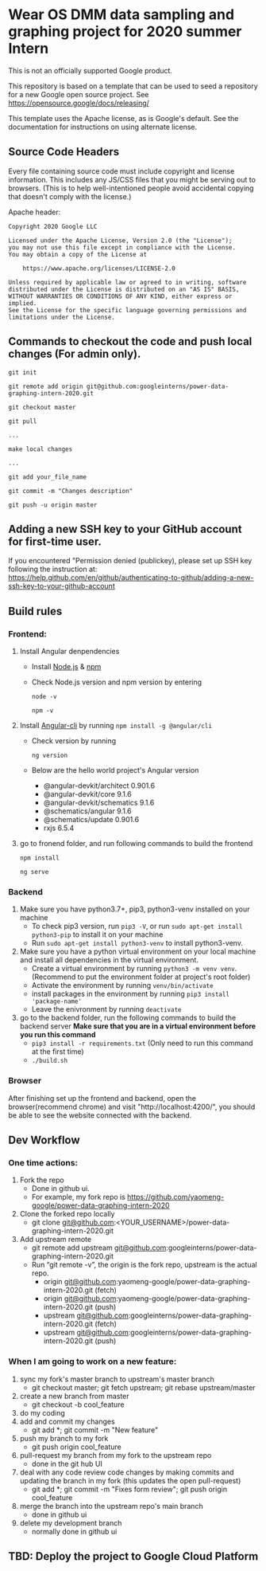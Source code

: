# Wear OS DMM data sampling and graphing project for 2020 summer Intern

This is not an officially supported Google product.

This repository is based on a template that can be used to seed a repository for a
new Google open source project. See https://opensource.google/docs/releasing/

This template uses the Apache license, as is Google's default.  See the
documentation for instructions on using alternate license.
## Source Code Headers

Every file containing source code must include copyright and license
information. This includes any JS/CSS files that you might be serving out to
browsers. (This is to help well-intentioned people avoid accidental copying that
doesn't comply with the license.)

Apache header:

    Copyright 2020 Google LLC

    Licensed under the Apache License, Version 2.0 (the "License");
    you may not use this file except in compliance with the License.
    You may obtain a copy of the License at

        https://www.apache.org/licenses/LICENSE-2.0

    Unless required by applicable law or agreed to in writing, software
    distributed under the License is distributed on an "AS IS" BASIS,
    WITHOUT WARRANTIES OR CONDITIONS OF ANY KIND, either express or implied.
    See the License for the specific language governing permissions and
    limitations under the License.

## Commands to checkout the code and push local changes (For admin only).
    git init

    git remote add origin git@github.com:googleinterns/power-data-graphing-intern-2020.git

    git checkout master

    git pull

    ...

    make local changes

    ...

    git add your_file_name

    git commit -m "Changes description"

    git push -u origin master

## Adding a new SSH key to your GitHub account for first-time user.

If you encountered "Permission denied (publickey), please set up SSH key following the instruction at:
https://help.github.com/en/github/authenticating-to-github/adding-a-new-ssh-key-to-your-github-account

## Build rules
### Frontend:
1. Install Angular denpendencies
    * Install [Node.js](https://nodejs.org/en/download/) & [npm](https://www.npmjs.com/get-npm)
    * Check Node.js version and npm version by entering

      `node -v`

      `npm -v`
2. Install [Angular-cli](https://cli.angular.io/) by running `npm install -g @angular/cli`
    * Check version by running
    
      `ng version`
    * Below are the hello world project's Angular version
        * @angular-devkit/architect    0.901.6
        * @angular-devkit/core         9.1.6
        * @angular-devkit/schematics   9.1.6
        * @schematics/angular          9.1.6
        * @schematics/update           0.901.6
        * rxjs                         6.5.4

3. go to fronend folder, and run following commands to build the frontend

    `npm install`

    `ng serve`

### Backend
1. Make sure you have python3.7+, pip3, python3-venv installed on your machine
    * To check pip3 version, run `pip3 -V`, or run `sudo apt-get install python3-pip` to install it on your machine
    * Run `sudo apt-get install python3-venv` to install python3-venv.
2. Make sure you have a python virtual environment on your local machine and install all dependencies in the virtual environment.
    * Create a virtual environment by running `python3 -m venv venv`. (Recommend to put the environment folder at project's root folder)
    * Activate the environment by running `venv/bin/activate`
    * install packages in the environment by running `pip3 install 'package-name'`
    * Leave the enivronment by running `deactivate`
2. go to the backend folder, run the following commands to build the backend server **Make sure that you are in a virtual environment before you run this command**
    * `pip3 install -r requirements.txt` (Only need to run this command at the first time)
    * `./build.sh`

### Browser
After finishing set up the frontend and backend, open the browser(recommend chrome) and visit "http://localhost:4200/", you should be able to see the website connected with the backend.


## Dev Workflow

### One time actions:
1. Fork the repo
    * Done in github ui.
    * For example, my fork repo is https://github.com/yaomeng-google/power-data-graphing-intern-2020
2. Clone the forked repo locally
    * git clone git@github.com:<YOUR_USERNAME>/power-data-graphing-intern-2020.git
3. Add upstream remote
    * git remote add upstream git@github.com:googleinterns/power-data-graphing-intern-2020.git
    * Run “git remote -v”, the origin is the fork repo, upstream is the actual repo.
         * origin	git@github.com:yaomeng-google/power-data-graphing-intern-2020.git (fetch)
         * origin	git@github.com:yaomeng-google/power-data-graphing-intern-2020.git (push)
         * upstream	git@github.com:googleinterns/power-data-graphing-intern-2020.git (fetch)
         * upstream	git@github.com:googleinterns/power-data-graphing-intern-2020.git (push)

### When I am going to work on a new feature:
1. sync my fork's master branch to upstream's master branch
    * git checkout master; git fetch upstream; git rebase upstream/master
2. create a new branch from master
    * git checkout -b cool_feature
3. do my coding
4. add and commit my changes
    * git add *; git commit -m "New feature"
5. push my branch to my fork
    * git push origin cool_feature
6. pull-request my branch from my fork to the upstream repo
    * done in the git hub UI
7. deal with any code review code changes by making commits and updating the branch in my fork (this updates the open pull-request)
    * git add *; git commit -m "Fixes form review"; git push origin cool_feature
8. merge the branch into the upstream repo's main branch
    * done in github ui
9. delete my development branch
    * normally done in github ui


## TBD: Deploy the project to Google Cloud Platform


